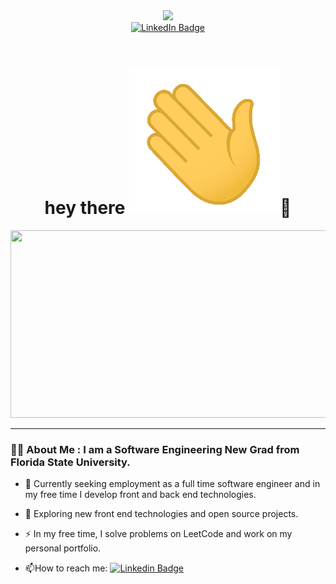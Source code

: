 <div id="header" align="center">
  <img src="https://media.giphy.com/media/3ohs4vLb8aJAb39gnC/giphy.gif" width="150"/>
</div>
<div id="badges" align="center">
  <a href="https://www.linkedin.com/in/thomasmarconi">
    <img src="https://img.shields.io/badge/LinkedIn-blue?style=for-the-badge&logo=linkedin&logoColor=white" alt="LinkedIn Badge"/>
  </a><br>
  <img src="https://komarev.com/ghpvc/?username=thomasmarconi&style=flat-square&color=blue" alt=""/><br>
  <h1>hey there <img src="https://github.com/bsovs/bsovs/blob/main/assets/hi.gif"/>👋</h1>
  
</div>
<div align="center">
  <img src="https://media.giphy.com/media/ZVik7pBtu9dNS/giphy.gif" width="600" height="300"/>
</div>

---

### :man_technologist: About Me : I am a Software Engineering New Grad from Florida State University.
- :telescope: Currently seeking employment as a full time software engineer and in my free time I develop front and back end technologies.

- :seedling: Exploring new front end technologies and open source projects.

- :zap: In my free time, I solve problems on LeetCode and work on my personal portfolio.

- :mailbox:How to reach me: [![Linkedin Badge](https://img.shields.io/badge/-LINKEDIN-blue?style=flat&logo=Linkedin&logoColor=white)](https://www.linkedin.com/in/thomasmarconi)
